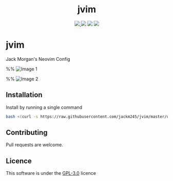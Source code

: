 <h1 align="center"> jvim </h1>

<p align="center">
  <a href="https://github.com/jackm245/"><img src="https://img.shields.io/badge/author-Jack%20Morgan-brightgreen"/>
  <a href="https://github.com/jackm245/"><img src="https://img.shields.io/badge/build-passing-brightgreen"/></a>
  <a href="https://github.com/jackm245/"><img src="https://img.shields.io/badge/version-v1.0-brightgreen"/></a>
  <a href="https://github.com/jackm245/"><img src="https://img.shields.io/badge/license-GPL%203.0-brightgreen"/></a>
</p>

# jvim
Jack Morgan's Neovim Config

%% ![Image 1](media/image_1.png)

%% ![Image 2](media/image_2.png)

## Installation

Install by running a single command
<br>
``` bash
bash <(curl -s https://raw.githubusercontent.com/jackm245/jvim/master/utils/installer/install.sh)
```

## Contributing

Pull requests are welcome.

## Licence

This software is under the [GPL-3.0](https://choosealicense.com/licenses/gpl-3.0/) licence


